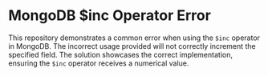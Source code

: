 # MongoDB $inc Operator Error
This repository demonstrates a common error when using the `$inc` operator in MongoDB. The incorrect usage provided will not correctly increment the specified field.
The solution showcases the correct implementation, ensuring the `$inc` operator receives a numerical value.